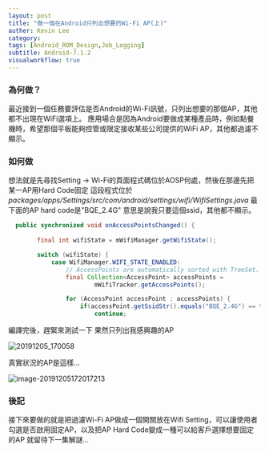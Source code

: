 ```yaml
---
layout: post
title: "做一個在Android只列出想要的Wi-Fi AP(上)"
auther: Kevin Lee
category: 
tags: [Android_ROM_Design,Job_Logging]
subtitle: Android-7.1.2
visualworkflow: true
---
```


### 為何做？

最近接到一個任務要評估是否Android的Wi-Fi訊號，只列出想要的那個AP，其他都不出現在WiFi選項上。
應用場合是因為Android要做成某種產品時，例如點餐機時，希望那個平板能夠控管或限定接收某些公司提供的WiFi AP，其他都過濾不顯示。

### 如何做

想法就是先尋找Setting -> Wi-Fi的頁面程式碼位於AOSP何處，然後在那邊先把某一AP用Hard Code固定
這段程式位於*packages/apps/Settings/src/com/android/settings/wifi/WifiSettings.java*
最下面的AP hard code是"BQE_2.4G"
意思是說我只要這個ssid，其他都不顯示。

```java
  public synchronized void onAccessPointsChanged() {
    
        final int wifiState = mWifiManager.getWifiState();

        switch (wifiState) {
            case WifiManager.WIFI_STATE_ENABLED:
                // AccessPoints are automatically sorted with TreeSet.
                final Collection<AccessPoint> accessPoints =
                        mWifiTracker.getAccessPoints();

                for (AccessPoint accessPoint : accessPoints) {
                	if(accessPoint.getSsidStr().equals("BQE_2.4G") == false)
                		continue;
```

編譯完後，趕緊來測試一下
果然只列出我感興趣的AP

![20191205_170058]({{site.baseurl}}/img/20191205_170058.jpg)

真實狀況的AP是這樣...

![image-20191205172017213]({{site.baseurl}}/img/image-20191205172017213.png)

### 後記

接下來要做的就是把過濾Wi-Fi AP做成一個開關放在Wifi Setting，可以讓使用者勾選是否啟用固定AP，以及把AP Hard Code變成一種可以給客戶選擇想要固定的AP
就留待下一集解謎...
